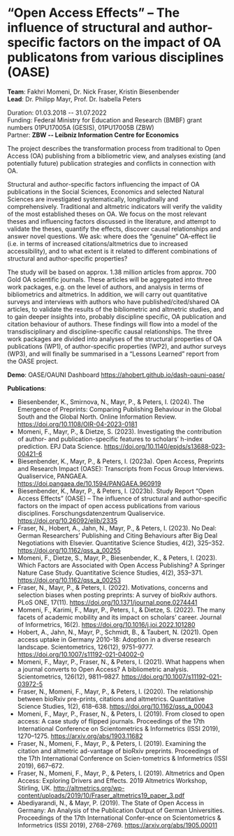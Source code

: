 # “Open Access Effects” – The influence of structural and author-specific factors on the impact of OA publicatons from various disciplines (OASE)

**Team**: Fakhri Momeni, Dr. Nick Fraser, Kristin Biesenbender  
**Lead**: Dr. Philipp Mayr, Prof. Dr. Isabella Peters  

Duration: 01.03.2018 -- 31.07.2022  
Funding: Federal Ministry for Education and Research (BMBF) grant numbers 01PU17005A (GESIS), 01PU17005B (ZBW)  
Partner: **ZBW -- Leibniz Information Centre for Economics**  

The project describes the transformation process from traditional to Open Access (OA) publishing from a bibliometric view, and analyses existing (and potentially future) publication strategies and conflicts in connection with OA.  

Structural and author-specific factors influencing the impact of OA publications in the Social Sciences, Economics and selected Natural Sciences are investigated systematically, longitudinally and comprehensively. Traditional and altmetric indicators will verify the validity of the most established theses on OA. We focus on the most relevant theses and influencing factors discussed in the literature, and attempt to validate the theses, quantify the effects, discover causal relationships and answer novel questions. We ask: where does the “genuine” OA-effect lie (i.e. in terms of increased citations/altmetrics due to increased accessibility), and to what extent is it related to different combinations of structural and author-specific properties?  

The study will be based on approx. 1.38 million articles from approx. 700 Gold OA scientific journals. These articles will be aggregated into three work packages, e.g. on the level of authors, and analysis in terms of bibliometrics and altmetrics. In addition, we will carry out quantitative surveys and interviews with authors who have published/cited/shared OA articles, to validate the results of the bibliometric and altmetric studies, and to gain deeper insights into, probably discipline specific, OA publication and citation behaviour of authors. These findings will flow into a model of the transdisciplinary and discipline-specific causal relationships. The three work packages are divided into analyses of the structural properties of OA publications (WP1), of author-specific properties (WP2), and author surveys (WP3), and will finally be summarised in a “Lessons Learned” report from the OASE project.  

**Demo**: OASE/OAUNI Dashboard https://ahobert.github.io/dash-oauni-oase/

**Publications**:  

* Biesenbender, K., Smirnova, N., Mayr, P., & Peters, I. (2024). The Emergence of Preprints: Comparing Publishing Behaviour in the Global South and the Global North. Online Information Review. https://doi.org/10.1108/OIR-04-2023-0181 
* Momeni, F., Mayr, P., & Dietze, S. (2023). Investigating the contribution of author- and publication-specific features to scholars’ h-index prediction. EPJ Data Science. https://doi.org/10.1140/epjds/s13688-023-00421-6
* Biesenbender, K., Mayr, P., & Peters, I. (2023a). Open Access, Preprints and Research Impact (OASE): Transcripts from Focus Group Interviews. Qualiservice, PANGAEA. https://doi.pangaea.de/10.1594/PANGAEA.960919
* Biesenbender, K., Mayr, P., & Peters, I. (2023b). Study Report “Open Access Effects” (OASE) – The influence of structural and author-specific factors on the impact of open access publications from various disciplines. Forschungsdatenzentrum Qualiservice. https://doi.org/10.26092/elib/2335
* Fraser, N., Hobert, A., Jahn, N., Mayr, P., & Peters, I. (2023). No Deal: German Researchers’ Publishing and Citing Behaviours after Big Deal Negotiations with Elsevier. Quantitative Science Studies, 4(2), 325–352. https://doi.org/10.1162/qss_a_00255 
* Momeni, F., Dietze, S., Mayr, P., Biesenbender, K., & Peters, I. (2023). Which Factors are Associated with Open Access Publishing? A Springer Nature Case Study. Quantitative Science Studies, 4(2), 353–371. https://doi.org/10.1162/qss_a_00253
* Fraser, N., Mayr, P., & Peters, I. (2022). Motivations, concerns and selection biases when posting preprints: A survey of bioRxiv authors. PLoS ONE, 17(11). https://doi.org/10.1371/journal.pone.0274441 
* Momeni, F., Karimi, F., Mayr, P., Peters, I., & Dietze, S. (2022). The many facets of academic mobility and its impact on scholars’ career. Journal of Informetrics, 16(2). https://doi.org/10.1016/j.joi.2022.101280
* Hobert, A., Jahn, N., Mayr, P., Schmidt, B., & Taubert, N. (2021). Open access uptake in Germany 2010-18: Adoption in a diverse research landscape. Scientometrics, 126(12), 9751–9777. https://doi.org/10.1007/s11192-021-04002-0 
* Momeni, F., Mayr, P., Fraser, N., & Peters, I. (2021). What happens when a journal converts to Open Access? A bibliometric analysis. Scientometrics, 126(12), 9811–9827. https://doi.org/10.1007/s11192-021-03972-5 
*	Fraser, N., Momeni, F., Mayr, P., & Peters, I. (2020). The relationship between bioRxiv pre-prints, citations and altmetrics. Quantitative Science Studies, 1(2), 618–638. https://doi.org/10.1162/qss_a_00043 
*	Momeni, F., Mayr, P., Fraser, N., & Peters, I. (2019). From closed to open access: A case study of flipped journals. Proceedings of the 17th International Conference on Scientometrics & Informetrics (ISSI 2019), 1270–1275. https://arxiv.org/abs/1903.11682 
*	Fraser, N., Momeni, F., Mayr, P., & Peters, I. (2019). Examining the citation and altmetric ad-vantage of bioRxiv preprints. Proceedings of the 17th International Conference on Scien-tometrics & Informetrics (ISSI 2019), 667–672.
*	Fraser, N., Momeni, F., Mayr, P., & Peters, I. (2019). Altmetrics and Open Access: Exploring Drivers and Effects. 2019 Altmetrics Workshop, Stirling, UK. http://altmetrics.org/wp-content/uploads/2019/10/Fraser_altmetrics19_paper_3.pdf 
*	Abediyarandi, N., & Mayr, P. (2019). The State of Open Access in Germany: An Analysis of the Publication Output of German Universities. Proceedings of the 17th International Confer-ence on Scientometrics & Informetrics (ISSI 2019), 2768–2769. https://arxiv.org/abs/1905.00011
